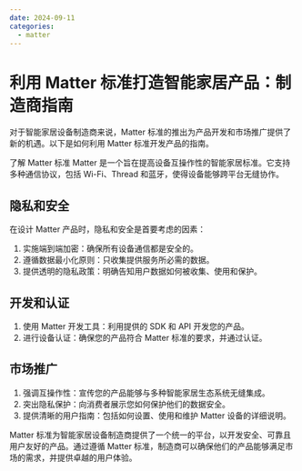 ```yaml
---
date: 2024-09-11
categories: 
  - matter
---
```


# 利用 Matter 标准打造智能家居产品：制造商指南



对于智能家居设备制造商来说，Matter 标准的推出为产品开发和市场推广提供了新的机遇。以下是如何利用 Matter 标准开发产品的指南。
<!-- more -->
了解 Matter 标准 Matter 是一个旨在提高设备互操作性的智能家居标准。它支持多种通信协议，包括 Wi-Fi、Thread 和蓝牙，使得设备能够跨平台无缝协作。

## 隐私和安全 
在设计 Matter 产品时，隐私和安全是首要考虑的因素：

1. 实施端到端加密：确保所有设备通信都是安全的。
2. 遵循数据最小化原则：只收集提供服务所必需的数据。
3. 提供透明的隐私政策：明确告知用户数据如何被收集、使用和保护。

## 开发和认证

1. 使用 Matter 开发工具：利用提供的 SDK 和 API 开发您的产品。
2. 进行设备认证：确保您的产品符合 Matter 标准的要求，并通过认证。

## 市场推广

1. 强调互操作性：宣传您的产品能够与多种智能家居生态系统无缝集成。
2. 突出隐私保护：向消费者展示您如何保护他们的数据安全。
3. 提供清晰的用户指南：包括如何设置、使用和维护 Matter 设备的详细说明。

Matter 标准为智能家居设备制造商提供了一个统一的平台，以开发安全、可靠且用户友好的产品。通过遵循 Matter 标准，制造商可以确保他们的产品能够满足市场的需求，并提供卓越的用户体验。